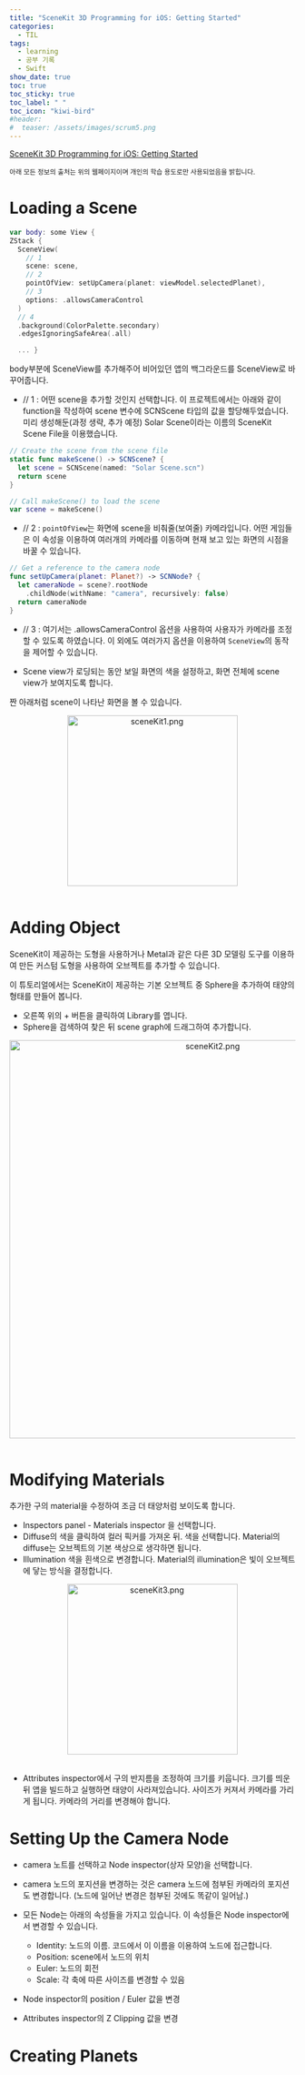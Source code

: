 ```yaml
---
title: "SceneKit 3D Programming for iOS: Getting Started"
categories:
  - TIL
tags:
  - learning
  - 공부 기록
  - Swift
show_date: true
toc: true
toc_sticky: true
toc_label: " "
toc_icon: "kiwi-bird"
#header:
#  teaser: /assets/images/scrum5.png
---
```



[SceneKit 3D Programming for iOS: Getting Started](https://www.raywenderlich.com/23483920-scenekit-3d-programming-for-ios-getting-started)

<sub>아래 모든 정보의 출처는 위의 웹페이지이며 개인의 학습 용도로만 사용되었음을 밝힙니다.</sub>

<!-- # Getting Started

# Exploring Solar Scene

# Creating Your First Scene -->

# Loading a Scene

  ```swift
  var body: some View {
  ZStack {
    SceneView(
      // 1
      scene: scene,
      // 2
      pointOfView: setUpCamera(planet: viewModel.selectedPlanet),
      // 3
      options: .allowsCameraControl
    )
    // 4
    .background(ColorPalette.secondary)
    .edgesIgnoringSafeArea(.all)

    ... }
  ```

   body부분에 SceneView를 추가해주어 비어있던 앱의 백그라운드를 SceneView로 바꾸어줍니다.  

  - // 1 : 어떤 scene을 추가할 것인지 선택합니다. 이 프로젝트에서는 아래와 같이 function을 작성하여 scene 변수에 SCNScene 타입의 값을 할당해두었습니다. 미리 생성해둔(과정 생략, 추가 예정) Solar Scene이라는 이름의 SceneKit Scene File을 이용했습니다.

  ```swift
  // Create the scene from the scene file
  static func makeScene() -> SCNScene? {
    let scene = SCNScene(named: "Solar Scene.scn")
    return scene
  }

  // Call makeScene() to load the scene
  var scene = makeScene()
  ```

  - // 2 : ```pointOfView```는 화면에 scene을 비춰줄(보여줄) 카메라입니다. 어떤 게임들은 이 속성을 이용하여 여러개의 카메라를 이동하며 현재 보고 있는 화면의 시점을 바꿀 수 있습니다.

  ```swift
  // Get a reference to the camera node
  func setUpCamera(planet: Planet?) -> SCNNode? {
    let cameraNode = scene?.rootNode
      .childNode(withName: "camera", recursively: false)
    return cameraNode
  }
  ```  

  - // 3 : 여기서는 .allowsCameraControl 옵션을 사용하여 사용자가 카메라를 조정할 수 있도록 하였습니다. 이 외에도 여러가지 옵션을 이용하여 ```SceneView```의 동작을 제어할 수 있습니다.  

  - Scene view가 로딩되는 동안 보일 화면의 색을 설정하고, 화면 전체에 scene view가 보여지도록 합니다.

  짠 아래처럼 scene이 나타난 화면을 볼 수 있습니다.

  <center><img src="/assets/images/sceneKit1.png" alt="sceneKit1.png" width="300"></center><br>

# Adding Object  

  SceneKit이 제공하는 도형을 사용하거나 Metal과 같은 다른 3D 모델링 도구를 이용하여 만든 커스텀 도형을 사용하여 오브젝트를 추가할 수 있습니다.  

  이 튜토리얼에서는 SceneKit이 제공하는 기본 오브젝트 중 Sphere을 추가하여 태양의 형태를 만들어 봅니다.  

  - 오른쪽 위의 + 버튼을 클릭하여 Library를 엽니다.
  - Sphere을 검색하여 찾은 뒤 scene graph에 드래그하여 추가합니다.

  <center><img src="/assets/images/sceneKit2.png" alt="sceneKit2.png" width="700"></center><br>

# Modifying Materials  

  추가한 구의 material을 수정하여 조금 더 태양처럼 보이도록 합니다.

  - Inspectors panel - Materials inspector 을 선택합니다.
  - Diffuse의 색을 클릭하여 컬러 픽커를 가져온 뒤. 색을 선택합니다. Material의 diffuse는 오브젝트의 기본 색상으로 생각하면 됩니다.
  - Illumination 색을 흰색으로 변경합니다. Material의 illumination은 빛이 오브젝트에 닿는 방식을 결정합니다.

  <center><img src="/assets/images/sceneKit3.png" alt="sceneKit3.png" width="300"></center><br>  

  - Attributes inspector에서 구의 반지름을 조정하여 크기를 키웁니다. 크기를 띄운 뒤 앱을 빌드하고 실행하면 태양이 사라져있습니다. 사이즈가 커져서 카메라를 가리게 됩니다. 카메라의 거리를 변경해야 합니다.

# Setting Up the Camera Node  

  - camera 노트를 선택하고 Node inspector(상자 모양)을 선택합니다.
  - camera 노드의 포지션을 변경하는 것은 camera 노드에 첨부된 카메라의 포지션도 변경합니다. (노드에 일어난 변경은 첨부된 것에도 똑같이 일어남.)
  - 모든 Node는 아래의 속성들을 가지고 있습니다. 이 속성들은 Node inspector에서 변경할 수 있습니다.
    - Identity: 노드의 이름. 코드에서 이 이름을 이용하여 노드에 접근합니다.
    - Position: scene에서 노드의 위치
    - Euler: 노드의 회전
    - Scale: 각 축에 따른 사이즈를 변경할 수 있음

  - Node inspector의 position / Euler 값을 변경
  - Attributes inspector의 Z Clipping 값을 변경


# Creating Planets  
